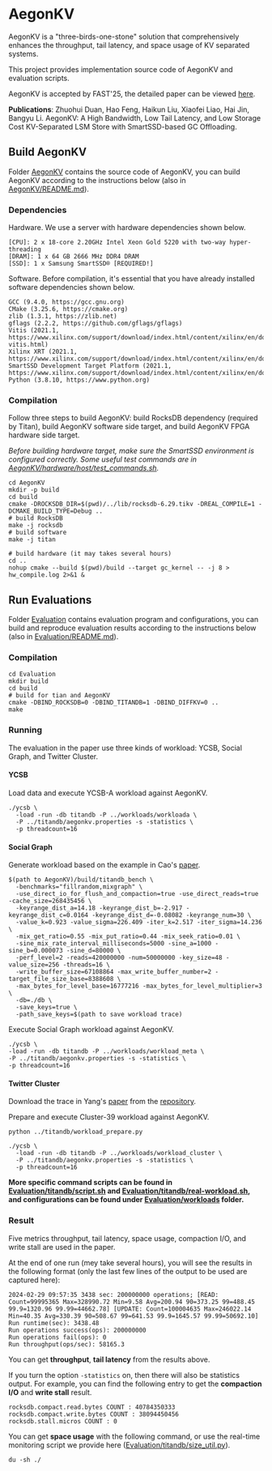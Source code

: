 # AegonKV
AegonKV is a "three-birds-one-stone" solution that comprehensively enhances the throughput, tail latency, and space usage of KV separated systems.

This project provides implementation source code of AegonKV and evaluation scripts.

AegonKV is accepted by FAST'25, the detailed paper can be viewed [here](https://www.usenix.org/conference/fast25/presentation/duan).

**Publications**: Zhuohui Duan, Hao Feng, Haikun Liu, Xiaofei Liao, Hai Jin, Bangyu Li. AegonKV: A High Bandwidth, Low Tail Latency, and Low Storage Cost KV-Separated LSM Store with SmartSSD-based GC Offloading.

## Build AegonKV
Folder [AegonKV](./AegonKV) contains the source code of AegonKV, you can build AegonKV according to the instructions below (also in [AegonKV/README.md](./AegonKV/README.md)).
### Dependencies
Hardware. We use a server with hardware dependencies shown below.
```
[CPU]: 2 x 18-core 2.20GHz Intel Xeon Gold 5220 with two-way hyper-threading
[DRAM]: 1 x 64 GB 2666 MHz DDR4 DRAM
[SSD]: 1 x Samsung SmartSSD® [REQUIRED!]
```
Software. Before compilation, it's essential that you have already installed software dependencies shown below.
```
GCC (9.4.0, https://gcc.gnu.org)
CMake (3.25.6, https://cmake.org)
zlib (1.3.1, https://zlib.net)
gflags (2.2.2, https://github.com/gflags/gflags)
Vitis (2021.1, https://www.xilinx.com/support/download/index.html/content/xilinx/en/downloadNav/vitis/archive-vitis.html)
Xilinx XRT (2021.1, https://www.xilinx.com/support/download/index.html/content/xilinx/en/downloadNav/alveo/smartssd.html)
SmartSSD Development Target Platform (2021.1, https://www.xilinx.com/support/download/index.html/content/xilinx/en/downloadNav/alveo/smartssd.html)
Python (3.8.10, https://www.python.org)
```
### Compilation

Follow three steps to build AegonKV: build RocksDB dependency (required by Titan), build AegonKV software side target, and build AegonKV FPGA hardware side target.

*Before building hardware target, make sure the SmartSSD environment is configured correctly. Some useful test commands are in [AegonKV/hardware/host/test_commands.sh](AegonKV/hardware/host/test_commands.sh).*

```shell
cd AegonKV
mkdir -p build
cd build
cmake -DROCKSDB_DIR=$(pwd)/../lib/rocksdb-6.29.tikv -DREAL_COMPILE=1 -DCMAKE_BUILD_TYPE=Debug ..
# build RocksDB
make -j rocksdb
# build software
make -j titan

# build hardware (it may takes several hours)
cd ..
nohup cmake --build $(pwd)/build --target gc_kernel -- -j 8 > hw_compile.log 2>&1 &
```



## Run Evaluations
Folder [Evaluation](./Evaluation) contains evaluation program and configurations, you can build and reproduce evaluation results according to the instructions below (also in [Evaluation/README.md](./Evaluation/README.md)).
### Compilation
```shell
cd Evaluation
mkdir build
cd build
# build for tian and AegonKV
cmake -DBIND_ROCKSDB=0 -DBIND_TITANDB=1 -DBIND_DIFFKV=0 ..
make
```

### Running
The evaluation in the paper use three kinds of workload: YCSB, Social Graph, and Twitter Cluster.

#### YCSB
Load data and execute YCSB-A workload against AegonKV.
```shell
./ycsb \
  -load -run -db titandb -P ../workloads/workloada \
  -P ../titandb/aegonkv.properties -s -statistics \
  -p threadcount=16
```

#### Social Graph
Generate workload based on the example in Cao's [paper](https://www.usenix.org/conference/fast20/presentation/cao-zhichao).
```shell
$(path to AegonKV)/build/titandb_bench \
  -benchmarks="fillrandom,mixgraph" \
  -use_direct_io_for_flush_and_compaction=true -use_direct_reads=true -cache_size=268435456 \
  -keyrange_dist_a=14.18 -keyrange_dist_b=-2.917 -keyrange_dist_c=0.0164 -keyrange_dist_d=-0.08082 -keyrange_num=30 \
  -value_k=0.923 -value_sigma=226.409 -iter_k=2.517 -iter_sigma=14.236 \
  -mix_get_ratio=0.55 -mix_put_ratio=0.44 -mix_seek_ratio=0.01 \
  -sine_mix_rate_interval_milliseconds=5000 -sine_a=1000 -sine_b=0.000073 -sine_d=80000 \
  -perf_level=2 -reads=420000000 -num=50000000 -key_size=48 -value_size=256 -threads=16 \
  -write_buffer_size=67108864 -max_write_buffer_number=2 -target_file_size_base=8388608 \
  -max_bytes_for_level_base=16777216 -max_bytes_for_level_multiplier=3 \
  -db=./db \
  -save_keys=true \
  -path_save_keys=$(path to save workload trace)
```
Execute Social Graph workload against AegonKV.
```shell
./ycsb \
-load -run -db titandb -P ../workloads/workload_meta \
-P ../titandb/aegonkv.properties -s -statistics \
-p threadcount=16
```

#### Twitter Cluster
Download the trace in Yang's [paper](https://www.usenix.org/conference/osdi20/presentation/yang) from the [repository](https://github.com/twitter/cache-trace).

Prepare and execute Cluster-39 workload against AegonKV.

```shell
python ../titandb/workload_prepare.py

./ycsb \
  -load -run -db titandb -P ../workloads/workload_cluster \
  -P ../titandb/aegonkv.properties -s -statistics \
  -p threadcount=16
```

**More specific command scripts can be found in [Evaluation/titandb/script.sh](Evaluation/titandb/script.sh) and [Evaluation/titandb/real-workload.sh](Evaluation/titandb/real-workload.sh), and configurations can be found under [Evaluation/workloads](Evaluation/workloads) folder.**

### Result
Five metrics throughput, tail latency, space usage, compaction I/O, and write stall are used in the paper.

At the end of one run (mey take several hours), you will see the results in the following format (only the last few lines of the output to be used are captured here):
```shell
2024-02-29 09:57:35 3438 sec: 200000000 operations; [READ: Count=99995365 Max=328990.72 Min=9.58 Avg=200.94 90=373.25 99=488.45 99.9=1320.96 99.99=44662.78] [UPDATE: Count=100004635 Max=246022.14 Min=40.35 Avg=330.39 90=508.67 99=641.53 99.9=1645.57 99.99=50692.10]
Run runtime(sec): 3438.48
Run operations success(ops): 200000000
Run operations fail(ops): 0
Run throughput(ops/sec): 58165.3
```
You can get **throughput**, **tail latency** from the results above.

If you turn the option `-statistics` on, then there will also be statistics output. For example, you can find the following entry to get the **compaction I/O** and **write stall** result.
```shell
rocksdb.compact.read.bytes COUNT : 40784350333
rocksdb.compact.write.bytes COUNT : 38094450456
rocksdb.stall.micros COUNT : 0
```
You can get **space usage** with the following command, or use the real-time monitoring script we provide here ([Evaluation/titandb/size_util.py](Evaluation/titandb/size_util.py)).
```shell
du -sh ./
```
